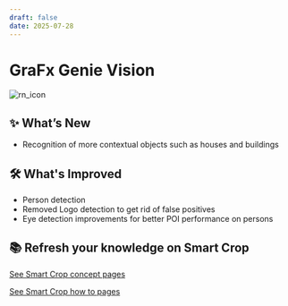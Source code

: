```yaml
---
draft: false
date: 2025-07-28
---
```


# GraFx Genie Vision

![rn_icon](/assets/icon-Grafx-Genie.svg)

## ✨ What’s New

- Recognition of more contextual objects such as houses and buildings


## 🛠️ What's Improved

- Person detection
- Removed Logo detection to get rid of false positives
- Eye detection improvements for better POI performance on persons


## 📚 Refresh your knowledge on Smart Crop

[See Smart Crop concept pages](/GraFx-Studio/concepts/genie-smart-crop/)

[See Smart Crop how to pages](/GraFx-Studio/guides/smart-crop/)


